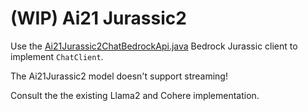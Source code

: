 # (WIP) Ai21 Jurassic2

Use the [Ai21Jurassic2ChatBedrockApi.java](src/main/java/org/springframework/ai/bedrock/jurassic2/api/Ai21Jurassic2ChatBedrockApi.java) Bedrock Jurassic client to implement `ChatClient`.

The Ai21Jurassic2 model doesn't support streaming!

Consult the the existing Llama2 and Cohere implementation.
